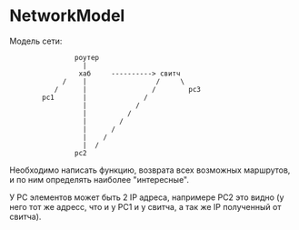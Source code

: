 NetworkModel
============
Модель сети:

                    роутер
                      |
                     хаб     ----------> свитч
                 /    |                 /     \
               /      |                /        pc3
            pc1       |              /
                      |            /
                      |          /
                      |        /
                      |      /
                      |    /
                      |  /
                    pc2
                    

Необходимо написать функцию, возврата всех возможных маршрутов, и по ним определять наиболее "интересные".

У РС элементов может быть 2 IP адреса, напримере РС2 это видно (у него тот же адресс, что и у РС1 и у свитча, а так же IP полученный от свитча).
